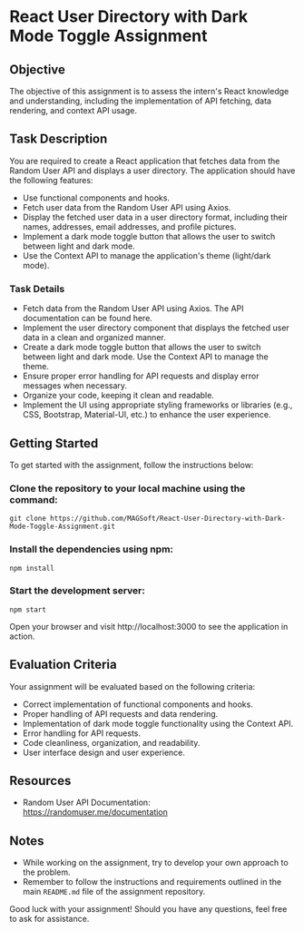 # React User Directory with Dark Mode Toggle Assignment

## Objective    
The objective of this assignment is to assess the intern's React knowledge and understanding, including the implementation of API fetching, data rendering, and context API usage.

## Task Description
You are required to create a React application that fetches data from the Random User API and displays a user directory. The application should have the following features:

- Use functional components and hooks.
- Fetch user data from the Random User API using Axios.
- Display the fetched user data in a user directory format, including their names, addresses, email addresses, and profile pictures.
- Implement a dark mode toggle button that allows the user to switch between light and dark mode.
- Use the Context API to manage the application's theme (light/dark mode).

### Task Details
- Fetch data from the Random User API using Axios. The API documentation can be found here.
- Implement the user directory component that displays the fetched user data in a clean and organized manner.
- Create a dark mode toggle button that allows the user to switch between light and dark mode. Use the Context API to manage the theme.
- Ensure proper error handling for API requests and display error messages when necessary.
- Organize your code, keeping it clean and readable.
- Implement the UI using appropriate styling frameworks or libraries (e.g., CSS, Bootstrap, Material-UI, etc.) to enhance the user experience.

## Getting Started
To get started with the assignment, follow the instructions below:

### Clone the repository to your local machine using the command:

 ```
git clone https://github.com/MAGSoft/React-User-Directory-with-Dark-Mode-Toggle-Assignment.git
 ```
 
### Install the dependencies using npm:

 ```
npm install
 ```

### Start the development server:
 ```
npm start
 ```

Open your browser and visit http://localhost:3000 to see the application in action.

## Evaluation Criteria
Your assignment will be evaluated based on the following criteria:

- Correct implementation of functional components and hooks.
- Proper handling of API requests and data rendering.
- Implementation of dark mode toggle functionality using the Context API.
- Error handling for API requests.
- Code cleanliness, organization, and readability.
- User interface design and user experience.
## Resources
- Random User API Documentation: https://randomuser.me/documentation

## Notes

- While working on the assignment, try to develop your own approach to the problem.
- Remember to follow the instructions and requirements outlined in the main `README.md` file of the assignment repository.


Good luck with your assignment! Should you have any questions, feel free to ask for assistance.




